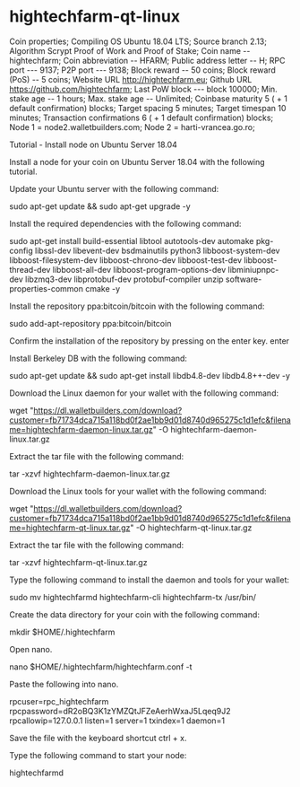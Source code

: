 # hightechfarm-qt-linux
Coin properties;
Compiling OS  Ubuntu 18.04 LTS;
Source branch  2.13;
Algorithm  Scrypt Proof of Work and Proof of Stake;
Coin name  --  hightechfarm;
Coin abbreviation  --  HFARM;
Public address letter  --  H;
RPC port   ---   9137;
P2P port   ---  9138;
Block reward  --  50 coins;
Block reward (PoS)  --  5 coins;
Website URL  http://hightechfarm.eu;
Github URL   https://github.com/hightechfarm;
Last PoW block  ---  block 100000;
Min. stake age  --  1 hours;
Max. stake age  -- Unlimited;
Coinbase maturity   5 ( + 1 default confirmation) blocks;
Target spacing 5 minutes;
Target timespan 10 minutes;
Transaction confirmations  6 ( + 1 default confirmation) blocks;
Node 1  =  node2.walletbuilders.com;
Node 2  =  harti-vrancea.go.ro;




Tutorial - Install node on Ubuntu Server 18.04

Install a node for your coin on Ubuntu Server 18.04 with the following tutorial.

Update your Ubuntu server with the following command:

sudo apt-get update && sudo apt-get upgrade -y

Install the required dependencies with the following command:

sudo apt-get install build-essential libtool autotools-dev automake pkg-config libssl-dev libevent-dev bsdmainutils python3 libboost-system-dev libboost-filesystem-dev libboost-chrono-dev libboost-test-dev libboost-thread-dev libboost-all-dev libboost-program-options-dev libminiupnpc-dev libzmq3-dev libprotobuf-dev protobuf-compiler unzip software-properties-common cmake -y

Install the repository ppa:bitcoin/bitcoin with the following command:

sudo add-apt-repository ppa:bitcoin/bitcoin

Confirm the installation of the repository by pressing on the enter key. enter

Install Berkeley DB with the following command:

sudo apt-get update && sudo apt-get install libdb4.8-dev libdb4.8++-dev -y

Download the Linux daemon for your wallet with the following command:

wget "https://dl.walletbuilders.com/download?customer=fb71734dca715a118bd0f2ae1bb9d01d8740d965275c1d1efc&filename=hightechfarm-daemon-linux.tar.gz" -O hightechfarm-daemon-linux.tar.gz

Extract the tar file with the following command:

tar -xzvf hightechfarm-daemon-linux.tar.gz

Download the Linux tools for your wallet with the following command:

wget "https://dl.walletbuilders.com/download?customer=fb71734dca715a118bd0f2ae1bb9d01d8740d965275c1d1efc&filename=hightechfarm-qt-linux.tar.gz" -O hightechfarm-qt-linux.tar.gz

Extract the tar file with the following command:

tar -xzvf hightechfarm-qt-linux.tar.gz

Type the following command to install the daemon and tools for your wallet:

sudo mv hightechfarmd hightechfarm-cli hightechfarm-tx /usr/bin/

Create the data directory for your coin with the following command:

mkdir $HOME/.hightechfarm

Open nano.

nano $HOME/.hightechfarm/hightechfarm.conf -t

Paste the following into nano.

rpcuser=rpc_hightechfarm
rpcpassword=dR2oBQ3K1zYMZQtJFZeAerhWxaJ5Lqeq9J2
rpcallowip=127.0.0.1
listen=1
server=1
txindex=1
daemon=1

Save the file with the keyboard shortcut ctrl + x.

Type the following command to start your node:

hightechfarmd
